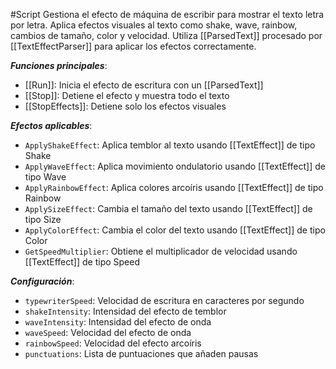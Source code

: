 #Script
Gestiona el efecto de máquina de escribir para mostrar el texto letra por letra. Aplica efectos visuales al texto como shake, wave, rainbow, cambios de tamaño, color y velocidad. Utiliza [[ParsedText]] procesado por [[TextEffectParser]] para aplicar los efectos correctamente.

**_Funciones principales_**:

- [[Run]]: Inicia el efecto de escritura con un [[ParsedText]]
- [[Stop]]: Detiene el efecto y muestra todo el texto
- [[StopEffects]]: Detiene solo los efectos visuales

**_Efectos aplicables_**:

- `ApplyShakeEffect`: Aplica temblor al texto usando [[TextEffect]] de tipo Shake
- `ApplyWaveEffect`: Aplica movimiento ondulatorio usando [[TextEffect]] de tipo Wave
- `ApplyRainbowEffect`: Aplica colores arcoíris usando [[TextEffect]] de tipo Rainbow
- `ApplySizeEffect`: Cambia el tamaño del texto usando [[TextEffect]] de tipo Size
- `ApplyColorEffect`: Cambia el color del texto usando [[TextEffect]] de tipo Color
- `GetSpeedMultiplier`: Obtiene el multiplicador de velocidad usando [[TextEffect]] de tipo Speed

**_Configuración_**:

- `typewriterSpeed`: Velocidad de escritura en caracteres por segundo
- `shakeIntensity`: Intensidad del efecto de temblor
- `waveIntensity`: Intensidad del efecto de onda
- `waveSpeed`: Velocidad del efecto de onda
- `rainbowSpeed`: Velocidad del efecto arcoíris
- `punctuations`: Lista de puntuaciones que añaden pausas